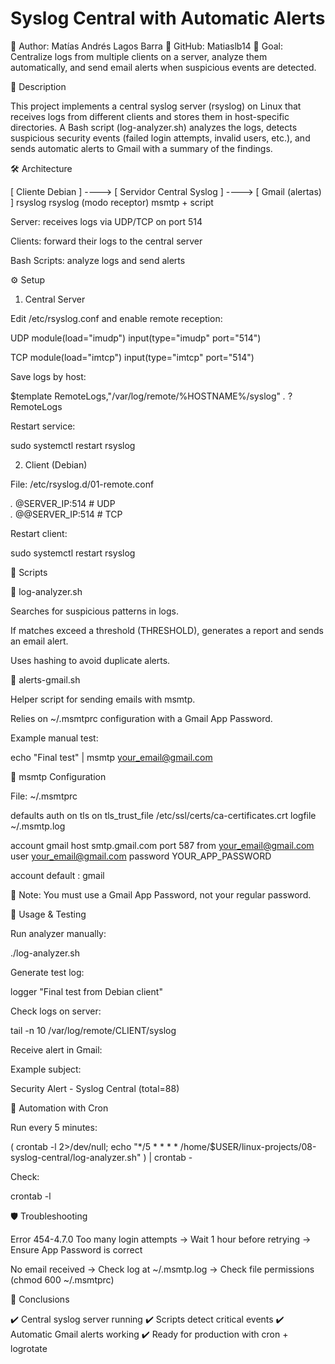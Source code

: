 # Syslog Central with Automatic Alerts

📌 Author: Matías Andrés Lagos Barra
📌 GitHub: Matiaslb14
📌 Goal: Centralize logs from multiple clients on a server, analyze them automatically, and send email alerts when suspicious events are detected.

📖 Description

This project implements a central syslog server (rsyslog) on Linux that receives logs from different clients and stores them in host-specific directories.
A Bash script (log-analyzer.sh) analyzes the logs, detects suspicious security events (failed login attempts, invalid users, etc.), and sends automatic alerts to Gmail with a summary of the findings.

🛠️ Architecture

[ Cliente Debian ] ----> [ Servidor Central Syslog ] ----> [ Gmail (alertas) ]
rsyslog rsyslog (modo receptor) msmtp + script

Server: receives logs via UDP/TCP on port 514

Clients: forward their logs to the central server

Bash Scripts: analyze logs and send alerts

⚙️ Setup

1. Central Server

Edit /etc/rsyslog.conf and enable remote reception:

UDP
module(load="imudp")
input(type="imudp" port="514")

TCP
module(load="imtcp")
input(type="imtcp" port="514")

Save logs by host:

$template RemoteLogs,"/var/log/remote/%HOSTNAME%/syslog"
*.* ?RemoteLogs

Restart service:

sudo systemctl restart rsyslog

2. Client (Debian)

File: /etc/rsyslog.d/01-remote.conf

*.* @SERVER_IP:514   # UDP  
*.* @@SERVER_IP:514  # TCP  

Restart client:

sudo systemctl restart rsyslog

📜 Scripts

🔹 log-analyzer.sh

Searches for suspicious patterns in logs.

If matches exceed a threshold (THRESHOLD), generates a report and sends an email alert.

Uses hashing to avoid duplicate alerts.

🔹 alerts-gmail.sh

Helper script for sending emails with msmtp.

Relies on ~/.msmtprc configuration with a Gmail App Password.

Example manual test:

echo "Final test" | msmtp your_email@gmail.com

📧 msmtp Configuration

File: ~/.msmtprc

defaults
auth           on
tls            on
tls_trust_file /etc/ssl/certs/ca-certificates.crt
logfile        ~/.msmtp.log

account gmail
host smtp.gmail.com
port 587
from your_email@gmail.com
user your_email@gmail.com
password YOUR_APP_PASSWORD

account default : gmail

🔑 Note: You must use a Gmail App Password, not your regular password.

🚀 Usage & Testing

Run analyzer manually:

./log-analyzer.sh

Generate test log:

logger "Final test from Debian client"

Check logs on server:

tail -n 10 /var/log/remote/CLIENT/syslog

Receive alert in Gmail:

Example subject:

Security Alert - Syslog Central (total=88)

🔄 Automation with Cron

Run every 5 minutes:

( crontab -l 2>/dev/null; echo "*/5 * * * * /home/$USER/linux-projects/08-syslog-central/log-analyzer.sh" ) | crontab -


Check:

crontab -l

🛡️ Troubleshooting

Error 454-4.7.0 Too many login attempts
→ Wait 1 hour before retrying
→ Ensure App Password is correct

No email received
→ Check log at ~/.msmtp.log
→ Check file permissions (chmod 600 ~/.msmtprc)

📌 Conclusions

✔️ Central syslog server running
✔️ Scripts detect critical events
✔️ Automatic Gmail alerts working
✔️ Ready for production with cron + logrotate
